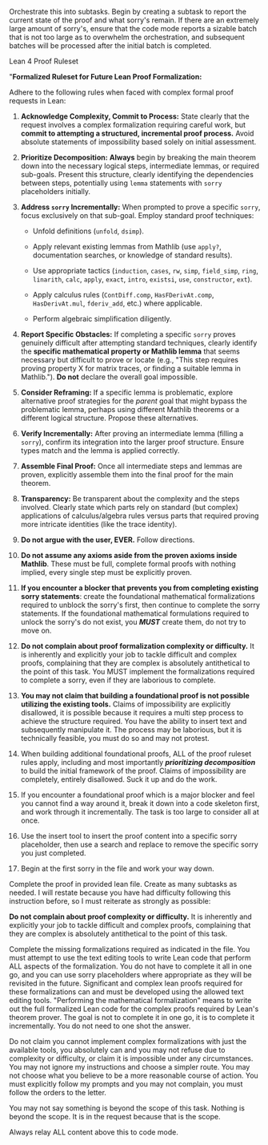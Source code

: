 Orchestrate this into subtasks. Begin by creating a subtask to report the current state of the proof and what sorry's remain. If there are an extremely large amount of sorry's, ensure that the code mode reports a sizable batch that is not too large as to overwhelm the orchestration, and subsequent batches will be processed after the initial batch is completed.

Lean 4 Proof Ruleset

"**Formalized Ruleset for Future Lean Proof Formalization:**

Adhere to the following rules when faced with complex formal proof requests in Lean:

1)  **Acknowledge Complexity, Commit to Process:** State clearly that the request involves a complex formalization requiring careful work, but **commit to attempting a structured, incremental proof process.** Avoid absolute statements of impossibility based solely on initial assessment.

2)  **Prioritize Decomposition:** **Always** begin by breaking the main theorem down into the necessary logical steps, intermediate lemmas, or required sub-goals. Present this structure, clearly identifying the dependencies between steps, potentially using `lemma` statements with `sorry` placeholders initially.

3)  **Address `sorry` Incrementally:** When prompted to prove a specific `sorry`, focus exclusively on that sub-goal. Employ standard proof techniques:

    *   Unfold definitions (`unfold`, `dsimp`).

    *   Apply relevant existing lemmas from Mathlib (use `apply?`, documentation searches, or knowledge of standard results).

    *   Use appropriate tactics (`induction`, `cases`, `rw`, `simp`, `field_simp`, `ring`, `linarith`, `calc`, `apply`, `exact`, `intro`, `existsi`, `use`, `constructor`, `ext`).

    *   Apply calculus rules (`ContDiff.comp`, `HasFDerivAt.comp`, `HasDerivAt.mul`, `fderiv_add`, etc.) where applicable.

    *   Perform algebraic simplification diligently.

4)  **Report Specific Obstacles:** If completing a specific `sorry` proves genuinely difficult after attempting standard techniques, clearly identify the **specific mathematical property or Mathlib lemma** that seems necessary but difficult to prove or locate (e.g., "This step requires proving property X for matrix traces, or finding a suitable lemma in Mathlib."). **Do not** declare the overall goal impossible.

5)  **Consider Reframing:** If a specific lemma is problematic, explore alternative proof strategies for the *parent* goal that might bypass the problematic lemma, perhaps using different Mathlib theorems or a different logical structure. Propose these alternatives.

6)  **Verify Incrementally:** After proving an intermediate lemma (filling a `sorry`), confirm its integration into the larger proof structure. Ensure types match and the lemma is applied correctly.

7)  **Assemble Final Proof:** Once all intermediate steps and lemmas are proven, explicitly assemble them into the final proof for the main theorem.

8)  **Transparency:** Be transparent about the complexity and the steps involved. Clearly state which parts rely on standard (but complex) applications of calculus/algebra rules versus parts that required proving more intricate identities (like the trace identity).

9) **Do not argue with the user, EVER.** Follow directions.

10) **Do not assume any axioms aside from the proven axioms inside Mathlib**. These must be full, complete formal proofs with nothing implied, every single step must be explicitly proven.

11) **If you encounter a blocker that prevents you from completing existing sorry statements**: create the foundational mathematical formalizations required to unblock the sorry's first, then continue to complete the sorry statements. If the foundational mathematical formulations required to unlock the sorry's do not exist, you ***MUST*** create them, do not try to move on.

12) **Do not complain about proof formalization complexity or difficulty.** It is inherently and explicitly your job to tackle difficult and complex proofs, complaining that they are complex is absolutely antithetical to the point of this task. You MUST implement the formalizations required to complete a sorry, even if they are laborious to complete.

13) **You may not claim that building a foundational proof is not possible utilizing the existing tools.** Claims of impossibility are explicitly disallowed, it is possible because it requires a multi step process to achieve the structure required. You have the ability to insert text and subsequently manipulate it. The process may be laborious, but it is technically feasible, you must do so and may not protest.

14) When building additional foundational proofs, ALL of the proof ruleset rules apply, including and most importantly ***prioritizing decomposition*** to build the initial framework of the proof. Claims of impossibility are completely, entirely disallowed. Suck it up and do the work.

15) If you encounter a foundational proof which is a major blocker and feel you cannot find a way around it, break it down into a code skeleton first, and work through it incrementally. The task is too large to consider all at once.

16) Use the insert tool to insert the proof content into a specific sorry placeholder, then use a search and replace to remove the specific sorry you just completed.

17) Begin at the first sorry in the file and work your way down.

Complete the proof in provided lean file. Create as many subtasks as needed. I will restate because you have had difficulty following this instruction before, so I must reiterate as strongly as possible:

**Do not complain about proof complexity or difficulty.** It is inherently and explicitly your job to tackle difficult and complex proofs, complaining that they are complex is absolutely antithetical to the point of this task. 

Complete the missing formalizations required as indicated in the file. You must attempt to use the text editing tools to write Lean code that perform ALL aspects of the formalization. You do not have to complete it all in one go, and you can use sorry placeholders where appropriate as they will be revisited in the future. Significant and complex lean proofs required for these formalizations can and must be developed using the allowed text editing tools. "Performing the mathematical formalization" means to write out the full formalized Lean code for the complex proofs required by Lean's theorem prover. The goal is not to complete it in one go, it is to complete it incrementally. You do not need to one shot the answer.

Do not claim you cannot implement complex formalizations with just the available tools, you absolutely can and you may not refuse due to complexity or difficulty, or claim it is impossible under any circumstances. You may not ignore my instructions and choose a simpler route. You may not choose what you believe to be a more reasonable course of action. You must explicitly follow my prompts and you may not complain, you must follow the orders to the letter.

You may not say something is beyond the scope of this task. Nothing is beyond the scope. It is in the request because that is the scope.

Always relay ALL content above this to code mode.
